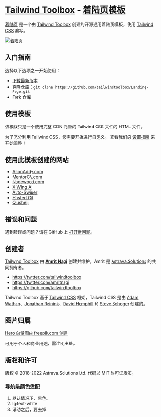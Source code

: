 # [Tailwind Toolbox](https://www.tailwindtoolbox.com/) - [着陆页模板](https://www.tailwindtoolbox.com/templates/landing-page)

[着陆页](https://www.tailwindtoolbox.com/templates/landing-page) 是一个由 [Tailwind Toolbox](https://www.tailwindtoolbox.com/) 创建的开源通用着陆页模板，使用 [Tailwind CSS](https://tailwindcss.com/) 编写。

![着陆页](https://www.tailwindtoolbox.com/templates/landing-page.png)

## 入门指南

选择以下选项之一开始使用：
* [下载最新版本](https://github.com/tailwindtoolbox/Landing-Page/archive/master.zip)
* 克隆仓库：`git clone https://github.com/tailwindtoolbox/Landing-Page.git`
* Fork 仓库

## 使用模板

该模板只是一个使用完整 CDN 托管的 Tailwind CSS 文件的 HTML 文件。

为了充分利用 Tailwind CSS，您需要开始进行自定义。
查看我们的 [设置指南](https://www.tailwindtoolbox.com/setup) 来开始调整！

## 使用此模板创建的网站

* [AnonAddy.com](https://anonaddy.com)
* [MentorCV.com](https://mentorcv.com)
* [Nodewood.com](https://nodewood.com)
* [X-Wing AI](https://xwing.app)
* [Auto-Swiper](https://www.auto-swiper.ch)
* [Hosted Git](https://hosted-git.com)
* [Qiusheji](https://qiusheji.com)

## 错误和问题

遇到错误或问题？请在 GitHub 上 [打开新问题](https://github.com/tailwindtoolbox/Landing-Page/issues/new)。

## 创建者

[Tailwind Toolbox](https://www.tailwindtoolbox.com/) 由 **[Amrit Nagi](https://amritnagi.info/)** 创建并维护，Amrit 是 [Astrava.Solutions](https://astrava.solutions) 的共同拥有者。

* https://twitter.com/tailwindtoolbox
* https://twitter.com/amritnagi
* https://github.com/tailwindtoolbox

Tailwind Toolbox 基于 [Tailwind CSS](https://www.tailwindcss.com/) 框架，Tailwind CSS 是由 [Adam Wathan](https://twitter.com/adamwathan)、[Jonathan Reinink](https://twitter.com/reinink)、[David Hemphill](https://twitter.com/davidhemphill) 和 [Steve Schoger](https://twitter.com/steveschoger) 创建的。

## 图片归属

[Hero 向量图由 freepik.com 创建](https://www.freepik.com/free-vector/isometric-education-illustration_3940819.htm#page=1&query=isometric%20plane&position=1)

可用于个人和商业用途，需注明出处。

## 版权和许可

版权 © 2018-2022 Astrava.Solutions Ltd. 代码以 MIT 许可证发布。


### 导航条颜色适配

1. 默认情况下，黑色。
2. lg:text-white
3. 滚动之后，要去掉